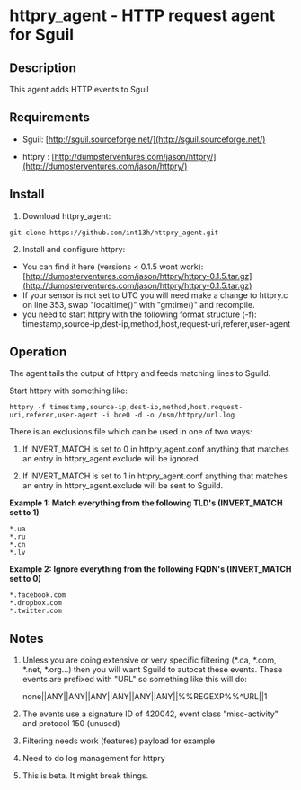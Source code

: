 # httpry_agent - HTTP request agent for Sguil


## Description

This agent adds HTTP events to Sguil


## Requirements

* Sguil: [http://sguil.sourceforge.net/](http://sguil.sourceforge.net/)

* httpry : [http://dumpsterventures.com/jason/httpry/](http://dumpsterventures.com/jason/httpry/)


## Install

1) Download httpry_agent: 

`git clone https://github.com/int13h/httpry_agent.git`

2) Install and configure httpry:

  - You can find it here (versions < 0.1.5 wont work): [http://dumpsterventures.com/jason/httpry/httpry-0.1.5.tar.gz](http://dumpsterventures.com/jason/httpry/httpry-0.1.5.tar.gz)
  - If your sensor is not set to UTC you will need make a change to httpry.c on line 353,
    swap "localtime()" with "gmtime()" and recompile.
  - you need to start httpry with the following format structure (-f):
    timestamp,source-ip,dest-ip,method,host,request-uri,referer,user-agent

## Operation

The agent tails the output of httpry and feeds matching lines to Sguild.

Start httpry with something like:

`httpry -f timestamp,source-ip,dest-ip,method,host,request-uri,referer,user-agent -i bce0 -d -o /nsm/httpry/url.log`

There is an exclusions file which can be used in one of two ways:

1) If INVERT_MATCH is set to 0 in httpry_agent.conf anything that matches an entry in
   httpry_agent.exclude will be ignored.

2) If INVERT_MATCH is set to 1 in httpry_agent.conf anything that matches an entry in
   httpry_agent.exclude will be sent to Sguild.

**Example 1: Match everything from the following TLD's (INVERT_MATCH set to 1)**

	*.ua
	*.ru
	*.cn
	*.lv


**Example 2: Ignore everything from the following FQDN's (INVERT_MATCH set to 0)**

	*.facebook.com
	*.dropbox.com
	*.twitter.com

## Notes

1) Unless you are doing extensive or very specific filtering (*.ca, *.com, *.net, *.org...) then you will want 
   Sguild to autocat these events. These events are prefixed with "URL" so something like this will do:

   none||ANY||ANY||ANY||ANY||ANY||ANY||%%REGEXP%%^URL||1

2) The events use a signature ID of 420042, event class "misc-activity" and protocol 150 (unused)

3) Filtering needs work (features) payload for example

4) Need to do log management for httpry

5) This is beta. It might break things.

